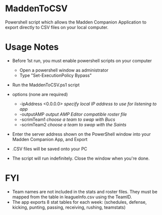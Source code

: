 # MaddenToCSV
Powershell script which allows the Madden Companion Application to export directly to CSV files on your local computer.

# Usage Notes
- Before 1st run, you must enable powershell scripts on your computer
    - Open a powershell window as administrator
    - Type "Set-ExecutionPolicy Bypass"
- Run the MaddenToCSV.ps1 script
- options (none are required)
    - -ipAddress <0.0.0.0>  *specify local IP address to use for listening to app*
    - -outputAMP          *output AMP Editor compatible roster file*
    - -scrimTeam1         *choose a team to swap with Bucs*
    - -scrimTeam2         *choose a team to swap with the Saints*

- Enter the server address shown on the PowerShell window into your Madden Companion App, and Export
- .CSV files will be saved onto your PC
- The script will run indefinitely.  Close the window when you're done.

# FYI
- Team names are not included in the stats and roster files.  They must be mapped from the table in leagueInfo.csv using the TeamID.
- The app exports 8 stat tables for each week:  (schedules, defense, kicking, punting, passing, receiving, rushing, teamstats)
